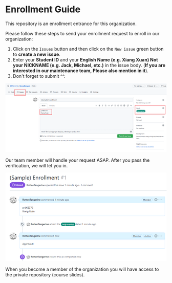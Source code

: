 # Enrollment Guide
This repository is an enrollment entrance for this organization.

Please follow these steps to send your enrollment request to enroll in our organization:

1. Click on the `Issues` button and then click on the `New issue` green button to **create a new issue**.
2. Enter your **Student ID** and your **English Name (e.g. Xiang Xuan) Not your NICKNAME (e.g. Jack, Michael, etc.)** in the issue body. (**If you are interested in our maintenance team, Please also mention in it**).
3. Don't forget to submit ^^.

![Issue](README.assets/Issue.png)

Our team member will handle your request ASAP. After you pass the verification, we will let you in.

![result](README.assets/result.png)

When you become a member of the organization you will have access to the private repository (course slides).
